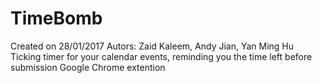 # TimeBomb
Created on 28/01/2017
Autors: Zaid Kaleem, Andy Jian, Yan Ming Hu
Ticking timer for your calendar events, reminding you the time left before submission
Google Chrome extention 
